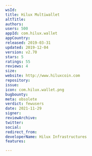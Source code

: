 ```yaml
---
wsId: 
title: Hilux Multiwallet
altTitle: 
authors: 
users: 500
appId: com.hilux.wallet
appCountry: 
released: 2019-03-31
updated: 2019-12-04
version: v2.70
stars: 5
ratings: 55
reviews: 4
size: 
website: http://www.hiluxcoin.com
repository: 
issue: 
icon: com.hilux.wallet.png
bugbounty: 
meta: obsolete
verdict: fewusers
date: 2021-11-29
signer: 
reviewArchive: 
twitter: 
social: 
redirect_from: 
developerName: Hilux Infrastructures
features: 

---
```


